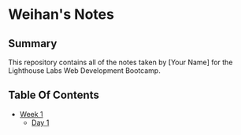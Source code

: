 # Weihan's Notes
## Summary
This repository contains all of the notes taken by [Your Name] for the Lighthouse Labs Web Development Bootcamp.
## Table Of Contents
* [Week 1](/Week_1)
  * [Day 1](/Week_1/Day_1)